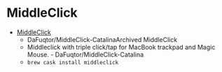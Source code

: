 # MiddleClick
- [MiddleClick](https://github.com/DaFuqtor/MiddleClick)
  -  DaFuqtor/MiddleClick-CatalinaArchived     MiddleClick 
  - Middleclick with triple click/tap for MacBook trackpad and Magic Mouse. - DaFuqtor/MiddleClick-Catalina
  - `brew cask install middleclick`
